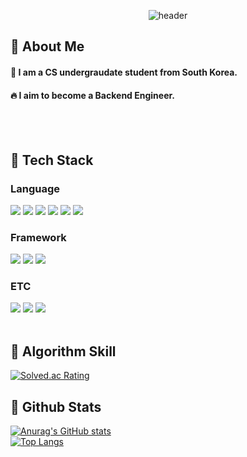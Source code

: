 <div align="center">
  
  <!--Header-->
  ![header](https://capsule-render.vercel.app/api?type=cylinder&color=auto&height=100&section=header&text=Welcome!&fontSize=50)
  
</div>

<div>
  <!--Body-->
  
  ## 👀 About Me
  #### :raising_hand: I am a CS undergraudate student from South Korea.<br/>
  #### :fire: I aim to become a Backend Engineer.<br/>
  <br/>
  <br/>
  
  ## 🧱 Tech Stack
  ### Language
  <!--Python-->
  <img src="https://img.shields.io/badge/Python-3776AB?style=flat-square&logo=Python&logoColor=white"/>
  <!--JavaScript-->
  <img src="https://img.shields.io/badge/JavaScript-F7DF1E?style=flat-square&logo=JavaScript&logoColor=white"/>
  <!--HTML5-->
  <img src="https://img.shields.io/badge/HTML5-E34F26?style=flat-square&logo=HTML5&logoColor=white"/>
  <!--CSS-->
  <img src="https://img.shields.io/badge/CSS3-1572B6?style=flat-square&logo=CSS3&logoColor=white"/>
  <!--C++-->
  <img src="https://img.shields.io/badge/C++-00599C?style=flat-square&logo=cplusplus&logoColor=white"/>
  <!--JAVA-->
  <img src="https://img.shields.io/badge/JAVA-00599C?style=flat-square&&logoColor=white"/>
  <br/>
  
  ### Framework
  <!--Django-->
  <img src="https://img.shields.io/badge/Django-092E20?style=flat-square&logo=Django&logoColor=white"/>
  <!--React-->
  <img src="https://img.shields.io/badge/React-61DAFB?style=flat-square&logo=React&logoColor=white&Color=white"/>
  <!--Scrapy-->
  <img src="https://img.shields.io/badge/Scrapy-60A839?style=flat-square&logo=scrapy&logoColor=white&Color=white"/>
  <br/>
  
  ### ETC
  <!--Amazon AWS-->
  <img src="https://img.shields.io/badge/Amazon AWS-232F3E?style=flat-square&logo=Amazon AWS&logoColor=white"/>
  <!--MySQL-->
  <img src="https://img.shields.io/badge/MySQL-4479A1?style=flat-square&logo=MySQL&logoColor=white"/>
  <!--Docker-->
  <img src="https://img.shields.io/badge/Docker-2496ED?style=flat-square&logo=docker&logoColor=white"/>
  <br/>
  <br/>

  ## 🔧 Algorithm Skill
  [![Solved.ac Rating](http://mazassumnida.wtf/api/mini/generate_badge?boj=ytk030305)](https://solved.ac/ytk030305)
  
  ## 🤔 Github Stats
  [![Anurag's GitHub stats](https://github-readme-stats.vercel.app/api?username=YimTaeKeun)](https://github.com/anuraghazra/github-readme-stats)
  <br/>
  [![Top Langs](https://github-readme-stats.vercel.app/api/top-langs/?username=YimTaeKeun)](https://github.com/anuraghazra/github-readme-stats)
  
  
 


  
</div>

<!--

Here are some ideas to get you started:
- Hi there 👋
- 🔭 I’m currently working on ...
- 🌱 I’m currently learning ...
- 👯 I’m looking to collaborate on ...
- 🤔 I’m looking for help with ...
- 💬 Ask me about ...
- 📫 How to reach me: ...
- 😄 Pronouns: ...
- ⚡ Fun fact: ...
-->
